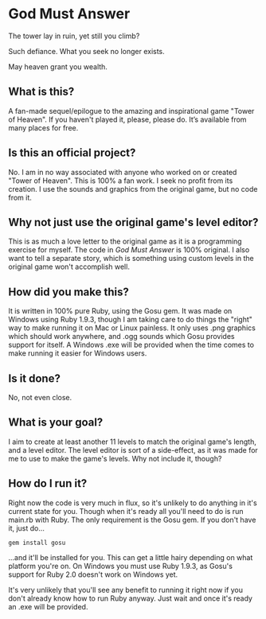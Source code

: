 # God Must Answer
The tower lay in ruin, yet still you climb?

Such defiance.  What you seek no longer exists.

May heaven grant you wealth.

## What is this?
A fan-made sequel/epilogue to the amazing and inspirational game "Tower of Heaven".  If you haven't played it, please, please do.  It’s available from many places for free.

## Is this an official project?
No.  I am in no way associated with anyone who worked on or created "Tower of Heaven".  This is 100% a fan work.  I seek no profit from its creation.  I use the sounds and graphics from the original game, but no code from it.

## Why not just use the original game's level editor?
This is as much a love letter to the original game as it is a programming exercise for myself.  The code in *God Must Answer* is 100% original.  I also want to tell a separate story, which is something using custom levels in the original game won't accomplish well.

## How did you make this?
It is written in 100% pure Ruby, using the Gosu gem.  It was made on Windows using Ruby 1.9.3, though I am taking care to do things the "right" way to make running it on Mac or Linux painless.  It only uses .png graphics which should work anywhere, and .ogg sounds which Gosu provides support for itself.  A Windows .exe will be provided when the time comes to make running it easier for Windows users.

## Is it done?
No, not even close.

## What is your goal?
I aim to create at least another 11 levels to match the original game's length, and a level editor.  The level editor is sort of a side-effect, as it was made for me to use to make the game's levels.  Why not include it, though?

## How do I run it?
Right now the code is very much in flux, so it's unlikely to do anything in it's current state for you.  Though when it's ready all you'll need to do is run main.rb with Ruby.  The only requirement is the Gosu gem.  If you don't have it, just do...

    gem install gosu

...and it'll be installed for you.  This can get a little hairy depending on what platform you're on.  On Windows you must use Ruby 1.9.3, as Gosu's support for Ruby 2.0 doesn't work on Windows yet.

It's very unlikely that you'll see any benefit to running it right now if you don't already know how to run Ruby anyway.  Just wait and once it's ready an .exe will be provided.


